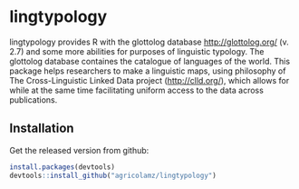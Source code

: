 # lingtypology

lingtypology provides R with the glottolog database http://glottolog.org/ (v. 2.7) and some more abilities for purposes of linguistic typology. The glottolog database containes the catalogue of languages of the world. This package helps researchers to make a linguistic maps, using philosophy of The Cross-Linguistic Linked Data project (http://clld.org/), which allows for while at the same time facilitating uniform access to the data across publications.

## Installation

Get the released version from github:

```R
install.packages(devtools)
devtools::install_github("agricolamz/lingtypology")
```
